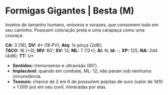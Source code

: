 # Formigas Gigantes | Besta (M)

Insetos de tamanho humano, onívoros e vorazes, que consomem tudo em seu caminho. Possuem coloração preta e uma carapaça como uma couraça.

**CA:** 3 [16]; **DV:** 4* (18 PV); **Atq:** 1x pinça (2d6);  
**TAC0:** 16 [+3]; **MV:** 60’; **SV:** 13; **ML:** 7 (12*); 
**Al:** N; **Id:** -; **XP:** 125; **NA:** 2d4 (4d6); **TT:** U*

- **Sentidos:** tremorsenso e ultravisão (60’).  
- **Implacável:** quando em combate, ML: 12; não param sob nenhuma circunstância.  
- **Tesouro:** chance de 2 em 6 de possuírem pepitas de ouro (valor de 1d10 × 1.000 po) em seu covil, mineradas por elas.
